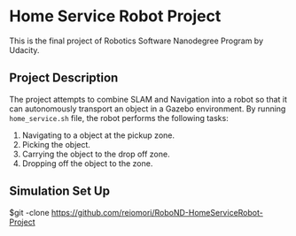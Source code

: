 # Home Service Robot Project  
This is the final project of Robotics Software Nanodegree Program by Udacity.

## Project Description  
The project attempts to combine SLAM and Navigation into a robot so that it can autonomously transport
an object in a Gazebo environment. By running `home_service.sh` file, the robot performs the
following tasks:  
1. Navigating to a object at the pickup zone.  
2. Picking the object.  
3. Carrying the object to the drop off zone.  
4. Dropping off the object to the zone.  

## Simulation Set Up  
$git -clone https://github.com/reiomori/RoboND-HomeServiceRobot-Project

